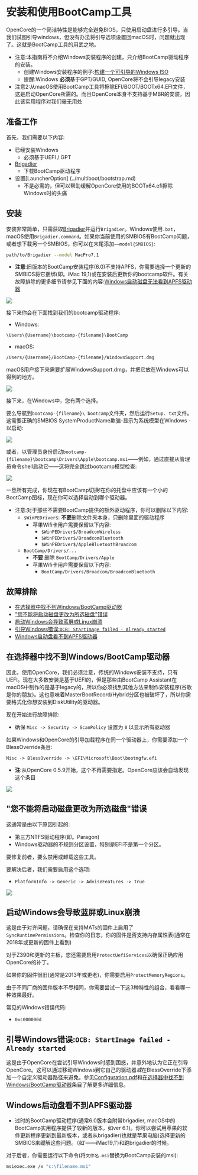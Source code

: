 # 安装和使用BootCamp工具

OpenCore的一个简洁特性是能够完全避免BIOS，只使用启动盘进行多引导。当我们试图引导windows，但没有办法将引导选项设置回macOS时，问题就出现了。这就是BootCamp工具的用武之地。

* 注意:本指南将不介绍Windows安装程序的创建，只介绍BootCamp驱动程序的安装。
  * 创建Windows安装程序的例子:[构建一个可引导的Windows ISO](https://www.freecodecamp.org/news/how-make-a-windows-10-usb-using-your-mac-build-a-bootable-iso-from-your-macs-terminal/)
  * 提醒:Windows **必须**基于GPT/GUID, OpenCore将不会引导legacy安装
* 注意2:从macOS使用BootCamp工具将擦除EFI/BOOT/BOOTx64.EFI文件，这是启动OpenCore所需的。而且OpenCore本身不支持基于MBR的安装，因此该实用程序对我们毫无用处

## 准备工作

首先，我们需要以下内容:

* 已经安装Windows
  * 必须基于UEFI / GPT
* [Brigadier](https://github.com/corpnewt/brigadier)
  * 下载BootCamp驱动程序
* 设置[LauncherOption] (../multiboot/bootstrap.md)
  * 不是必需的，但可以帮助缓解OpenCore使用的BOOTx64.efi擦除Windows时的头痛

## 安装

安装非常简单，只需获取[Brigadier](https://github.com/corpnewt/brigadier)并运行`Brigadier`。Windows使用`.bat`， macOS使用`Brigadier.command`。如果你当前使用的SMBIOS有BootCamp问题，或者想下载另一个SMBIOS，你可以在末尾添加`——model{SMBIOS}`:

```sh
path/to/Brigadier --model MacPro7,1
```

* **注意**:旧版本的BootCamp安装程序(6.0)不支持APFS，你需要选择一个更新的SMBIOS将它捆绑(即。iMac 19,1)或在安装后更新你的bootcamp软件。有关故障排除的更多细节请参见下面的内容:[Windows启动磁盘无法看到APFS驱动器](#windows-startup-disk-cant-see-apfs-drives)

![](../images/bootcamp-md/extension.png)

接下来你会在下面找到我们的bootcamp驱动程序:

* Windows:

```sh
\Users\{Username}\bootcamp-{filename}\BootCamp
```

* macOS:

```sh
/Users/{Username}/BootCamp-{filename}/WindowsSupport.dmg
```

macOS用户接下来需要扩展WindowsSupport.dmg，并把它放在Windows可以得到的地方。

![](../images/bootcamp-md/done.png)

接下来，在Windows中，您有两个选择。

要么导航到`bootcamp-{filename}\ bootcamp`文件夹，然后运行`Setup. txt`文件。这需要正确的SMBIOS SystemProductName欺骗-显示为系统模型在Windows -以启动:

![](../images/bootcamp-md/location.png)

或者，以管理员身份启动`bootcamp-{filename}\bootcamp\Drivers\Apple\bootcamp.msi`——例如，通过直接从管理员命令shell启动它——这将完全跳过bootcamp模型检查:

![](../images/bootcamp-md/location_msi.png)

一旦所有完成，你现在有BootCamp切换!在你的托盘中应该有一个小的BootCamp图标，现在你可以选择启动到哪个驱动器。

* 注意:对于那些不需要BootCamp提供的额外驱动程序，你可以删除以下内容:
  * `$WinPEDriver$`: **不要**删除文件夹本身，只删除里面的驱动程序
    * 苹果Wifi卡用户需要保留以下内容:
      * `$WinPEDriver$/BroadcomWireless`
      * `$WinPEDriver$/BroadcomBluetooth`
      * `$WinPEDriver$/AppleBluetoothBroadcom`
  * `BootCamp/Drivers/...`
    * **不要** 删除 `BootCamp/Drivers/Apple`
    * 苹果Wifi卡用户需要保留以下内容:
      * `BootCamp/Drivers/Broadcom/BroadcomBluetooth`

## 故障排除

* [在选择器中找不到Windows/BootCamp驱动器](#cant-find-windowsbootcamp-drive-in-picker)
* ["您不能将启动磁盘更改为所选磁盘"错误](#you-cant-change-the-startup-disk-to-the-selected-disk-error)
* [启动Windows会导致蓝屏或Linux崩溃](#booting-windows-results-in-bluescreen-or-Linux-crashes)
* [引导Windows错误:`OCB: StartImage failed - Already started`](#booting-windows-error-ocb-startimage-failed---already-started)
* [Windows启动盘看不到APFS驱动器](#windows-startup-disk-cant-see-apfs-drives)

## 在选择器中找不到Windows/BootCamp驱动器

因此，使用OpenCore，我们必须注意，传统的Windows安装不支持，只有UEFI。现在大多数安装是基于UEFI的，但是那些由BootCamp Assistant在macOS中制作的是基于legacy的，所以你必须找到其他方法来制作安装程序(谷歌是你的朋友)。这也意味着MasterBootRecord/Hybrid分区也被破坏了，所以你需要格式化你想安装到DiskUtility的驱动器。

现在开始进行故障排除:

* 确保 `Misc -> Security -> ScanPolicy` 设置为 `0` 以显示所有驱动器

如果Windows和OpenCore的引导加载程序在同一个驱动器上，你需要添加一个BlessOverride条目:

```
Misc -> BlessOverride -> \EFI\Microsoft\Boot\bootmgfw.efi
```

* **注**:从OpenCore 0.5.9开始，这个不再需要指定。OpenCore应该会自动发现这个条目

![](../images/win-md/blessoverride.png)

## "您不能将启动磁盘更改为所选磁盘"错误

这通常是由以下原因引起的:

* 第三方NTFS驱动程序(即。Paragon)
* Windows驱动器的不规则分区设置，特别是EFI不是第一个分区。

要修复前者，要么禁用或卸载这些工具。

要解决后者，我们需要启用这个选项:

* `PlatformInfo -> Generic -> AdviseFeatures -> True`

![](../images/bootcamp-md/error.png)

## 启动Windows会导致蓝屏或Linux崩溃

这是由于对齐问题，请确保在支持MATs的固件上启用了`SyncRuntimePermissions`。检查你的日志，你的固件是否支持内存属性表(通常在2018年或更新的固件上看到)

对于Z390和更新的主板，您还需要启用`ProtectUefiServices`以确保正确应用OpenCore的补丁。

如果你的固件很旧(通常是2013年或更老)，你需要启用`ProtectMemoryRegions`。

由于不同厂商的固件版本不尽相同，你需要尝试一下这3种特性的组合，看看哪一种效果最好。

常见的Windows错误代码:

* `0xc000000d`

## 引导Windows错误:`OCB: StartImage failed - Already started`

这是由于OpenCore在尝试引导Windows时感到困惑，并意外地认为它正在引导OpenCore。这可以通过移动Windows到它自己的驱动器*或*在BlessOverride下添加一个自定义驱动器路径来避免。参见[Configuration.pdf](https://github.com/acidanthera/OpenCorePkg/blob/master/Docs/Configuration.pdf)和[在选择器中找不到Windows/BootCamp驱动器](#cant-find-windowsbootcamp-drive-in-picker)条目了解更多详细信息。

## Windows启动盘看不到APFS驱动器

* 过时的BootCamp驱动程序(通常6.0版本会附带brigadier, macOS中的BootCamp实用程序提供了较新的版本，如ver 6.1)。你可以尝试用苹果的软件更新程序更新到最新版本，或者从brigadier(也就是苹果电脑)选择更新的SMBIOS来缓解这些问题。（如’——iMac19,1’)和跑brigadier的时候。

对于后者，你需要运行以下命令(将`文件名.msi`替换为BootCamp安装的msi):

```sh
msiexec.exe /x "c:\filename.msi"
```
